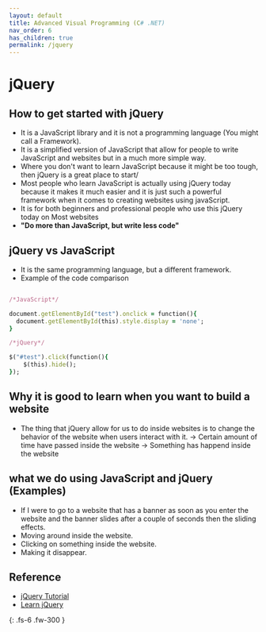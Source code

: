 ```yaml
---
layout: default
title: Advanced Visual Programming (C# .NET)
nav_order: 6
has_children: true
permalink: /jquery
---
```


# jQuery
## How to get started with jQuery 
- It is a JavaScript library and it is not a programming language (You might call a Framework). 
- It is a simplified version of JavaScript that allow for people to write JavaScript and websites but in a much more simple way. 
- Where you don't want to learn JavaScript because it might be too tough, then jQuery is a great place to start/
- Most people who learn JavaScript is actually using jQuery today because it makes it much easier and it is just such a powerful framework when it comes to creating websites using javaScript.
- It is for both beginners and professional people who use this jQuery today on Most websites 
- <b>"Do more than JavaScript, but write less code"</b>

## jQuery vs JavaScript
- It is the same programming language, but a different framework. 
- Example of the code comparison 
```ruby 

/*JavaScript*/ 

document.getElementById("test").onclick = function(){
  document.getElementById(this).style.display = 'none';
}

/*jQuery*/ 

$("#test").click(function(){
    $(this).hide(); 
});

```
## Why it is good to learn when you want to build a website
- The thing that jQuery allow for us to do inside websites is to change the behavior of the website when users interact with it.
-> Certain amount of time have passed inside the website 
-> Something has happend inside the website


## what we do using JavaScript and jQuery (Examples) 
- If I were to go to a website that has a banner as soon as you enter the website and the banner slides after a couple of seconds then the sliding effects.
- Moving around inside the website. 
- Clicking on something inside the website.
- Making it disappear. 

## Reference 
* [jQuery Tutorial](https://www.youtube.com/playlist?list=PL0eyrZgxdwhy7byLHsVkuhtRV_IpoJU7n)
* [Learn jQuery](https://learn.jquery.com/about-jquery)

{: .fs-6 .fw-300 }

